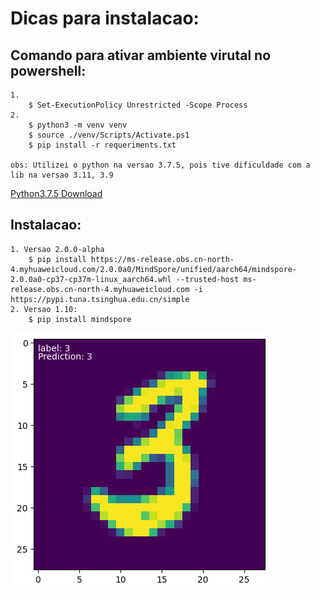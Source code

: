 # Dicas para instalacao:
 ## Comando para ativar ambiente virutal no powershell:
    1. 
        $ Set-ExecutionPolicy Unrestricted -Scope Process
    2.  
        $ python3 -m venv venv
        $ source ./venv/Scripts/Activate.ps1
        $ pip install -r requeriments.txt 

    obs: Utilizei o python na versao 3.7.5, pois tive dificuldade com a lib na versao 3.11, 3.9

[Python3.7.5 Download](https://www.python.org/downloads/release/python-375/)

 ## Instalacao:
    1. Versao 2.0.0-alpha
        $ pip install https://ms-release.obs.cn-north-4.myhuaweicloud.com/2.0.0a0/MindSpore/unified/aarch64/mindspore-2.0.0a0-cp37-cp37m-linux_aarch64.whl --trusted-host ms-    release.obs.cn-north-4.myhuaweicloud.com -i https://pypi.tuna.tsinghua.edu.cn/simple
    2. Versao 1.10:
        $ pip install mindspore

![predicao](mindspore\img\output.png)
